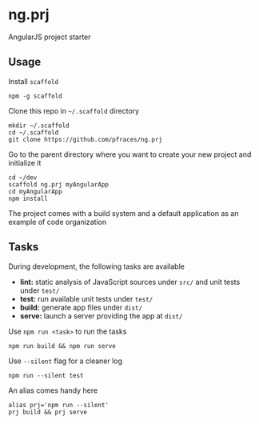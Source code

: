 ng.prj
======

AngularJS project starter

Usage
-----

Install `scaffold`

    npm -g scaffold

Clone this repo in `~/.scaffold` directory

    mkdir ~/.scaffold
    cd ~/.scaffold
    git clone https://github.com/pfraces/ng.prj

Go to the parent directory where you want to create your new project and
initialize it

    cd ~/dev
    scaffold ng.prj myAngularApp
    cd myAngularApp
    npm install

The project comes with a build system and a default application as an example
of code organization

Tasks
-----

During development, the following tasks are available

  * **lint:** static analysis of JavaScript sources under `src/` and unit tests
    under `test/`
  * **test:** run available unit tests under `test/`
  * **build:** generate app files under `dist/`
  * **serve:** launch a server providing the app at `dist/`

Use `npm run <task>` to run the tasks

    npm run build && npm run serve

Use `--silent` flag for a cleaner log

    npm run --silent test

An alias comes handy here

    alias prj='npm run --silent'
    prj build && prj serve

